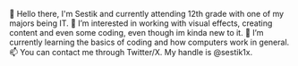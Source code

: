 👋 Hello there, I'm Sestik and currently attending 12th grade with one of my majors being IT.
👀 I’m interested in working with visual effects, creating content and even some coding, even though im kinda new to it.
🌱 I’m currently learning the basics of coding and how computers work in general.
📫 You can contact me through Twitter/X. My handle is @sestik1x.
